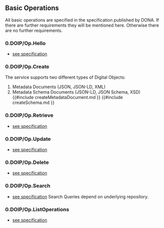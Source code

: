 ## Basic Operations
All basic operations are specified in the specification published by DONA.
If there are further requirements they will be mentioned here. Otherwise
there are no further requirements.
### 0.DOIP/Op.Hello
- [see specification](https://www.dona.net/sites/default/files/2018-11/DOIPv2Spec_1.pdf)
### 0.DOIP/Op.Create
The service supports two different types of Digital Objects:
1. Metadata Documents (JSON, JSON-LD, XML)
2. Metadata Schema Documents (JSON-LD, JSON Schema, XSD)
{{#include createMetadataDocument.md }}
{{#include createSchema.md }}

### 0.DOIP/Op.Retrieve
- [see specification](https://www.dona.net/sites/default/files/2018-11/DOIPv2Spec_1.pdf)
### 0.DOIP/Op.Update
- [see specification](https://www.dona.net/sites/default/files/2018-11/DOIPv2Spec_1.pdf)
### 0.DOIP/Op.Delete
- [see specification](https://www.dona.net/sites/default/files/2018-11/DOIPv2Spec_1.pdf)
### 0.DOIP/Op.Search
- [see specification](https://www.dona.net/sites/default/files/2018-11/DOIPv2Spec_1.pdf)
Search Queries depend on underlying repository.
### 0.DOIP/Op.ListOperations
- [see specification](https://www.dona.net/sites/default/files/2018-11/DOIPv2Spec_1.pdf)

